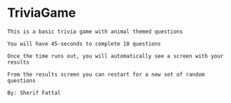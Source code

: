 # TriviaGame

    This is a basic trivia game with animal themed questions

    You will have 45-seconds to complete 10 questions

    Once the time runs out, you will automatically see a screen with your results

    From the results screen you can restart for a new set of random questions
    
    By: Sherif Fattal